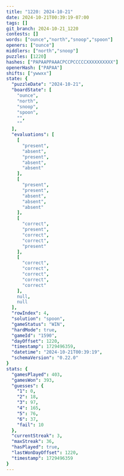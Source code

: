 ```yaml
---
title: "1220: 2024-10-21"
date: 2024-10-21T00:39:19-07:00
tags: []
git_branch: 2024-10-21_1220
contests: []
words: ["ounce","north","snoop","spoon"]
openers: ["ounce"]
middlers: ["north","snoop"]
puzzles: [1220]
hashes: ["PAPAAPPAAACPCCPCCCCCXXXXXXXXXX"]
openerHash: ["PAPAA"]
shifts: ["ywwxx"]
state: {
  "puzzleDate": "2024-10-21",
  "boardState": [
    "ounce",
    "north",
    "snoop",
    "spoon",
    "",
    ""
  ],
  "evaluations": [
    [
      "present",
      "absent",
      "present",
      "absent",
      "absent"
    ],
    [
      "present",
      "present",
      "absent",
      "absent",
      "absent"
    ],
    [
      "correct",
      "present",
      "correct",
      "correct",
      "present"
    ],
    [
      "correct",
      "correct",
      "correct",
      "correct",
      "correct"
    ],
    null,
    null
  ],
  "rowIndex": 4,
  "solution": "spoon",
  "gameStatus": "WIN",
  "hardMode": true,
  "gameId": "1590",
  "dayOffset": 1220,
  "timestamp": 1729496359,
  "datetime": "2024-10-21T00:39:19",
  "schemaVersion": "0.22.0"
}
stats: {
  "gamesPlayed": 403,
  "gamesWon": 393,
  "guesses": {
    "1": 0,
    "2": 18,
    "3": 97,
    "4": 165,
    "5": 76,
    "6": 37,
    "fail": 10
  },
  "currentStreak": 3,
  "maxStreak": 36,
  "hasPlayed": true,
  "lastWonDayOffset": 1220,
  "timestamp": 1729496359
}
---
```

<!-- more -->
